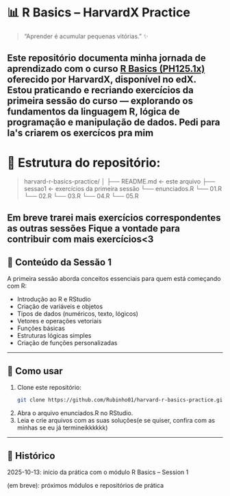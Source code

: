 # 📊 R Basics – HarvardX Practice

> “Aprender é acumular pequenas vitórias.” ✨  

Este repositório documenta minha jornada de aprendizado com o curso **[R Basics (PH125.1x)](https://online-learning.harvard.edu/course/r-basics/)** oferecido por **HarvardX**, disponível no edX.  
Estou praticando e recriando exercícios da primeira sessão do curso — explorando os fundamentos da linguagem R, lógica de programação e manipulação de dados.
**Pedi para Ia's criarem os exercícos pra mim**
---
# 📁 **Estrutura do repositório:**

> harvard-r-basics-practice/
│
├── README.md <- este arquivo
├── sessao1 <- exercícios da primeira sessão
  └── enunciados.R
  └── 01.R
  └── 02.R
  └── 03.R
  └── 04.R
  └── 05.R

Em breve trarei mais exercícios correspondentes as outras sessões
**Fique a vontade para contribuir com mais exercícios<3**
---
## 📘 Conteúdo da Sessão 1

A primeira sessão aborda conceitos essenciais para quem está começando com R:

- Introdução ao R e RStudio  
- Criação de variáveis e objetos  
- Tipos de dados (numéricos, texto, lógicos)  
- Vetores e operações vetoriais  
- Funções básicas  
- Estruturas lógicas simples  
- Criação de funções personalizadas
---

## 🚀 Como usar

1. Clone este repositório:
   ```bash
   git clone https://github.com/Rubinho01/harvard-r-basics-practice.git
2. Abra o arquivo enunciados.R no RStudio.
3. Leia e crie arquivos com as suas soluções(e se quiser, confira com as minhas se eu já termineikkkkkk)
---
## 📅 Histórico

2025-10-13: início da prática com o módulo R Basics – Session 1

(em breve): próximos módulos e repositórios de prática
